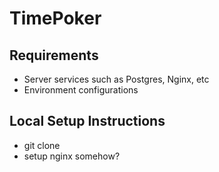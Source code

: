 TimePoker
=========

Requirements
------------

* Server services such as Postgres, Nginx, etc
* Environment configurations

Local Setup Instructions
------------------------

* git clone
* setup nginx somehow?

